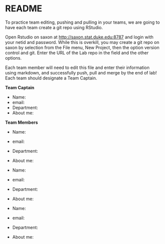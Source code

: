# README 

To practice team editing, pushing and pulling in your teams, we are going to have each team create a git repo  using RStudio.

Open Rstudio on saxon at http://saxon.stat.duke.edu:8787 and login with your netid and password.
While this is overkill, you may create a git repo on saxon by selection from the File menu, New Project, then the option version control and git.  Enter the URL of the Lab repo in the field and the other options.

Each team member will need to edit this file and enter their information using markdown, and successfully push, pull and merge by the end of lab!  Each team should designate a Team Captain.


**Team Captain**  

* Name: 
* email:
* Department:
* About me: 

**Team Members**

* Name: 
* email: 
* Department:
* About me: 

* Name:
* email:
* Department:
* About me: 

* Name:
* email:
* Department:
* About me: 
